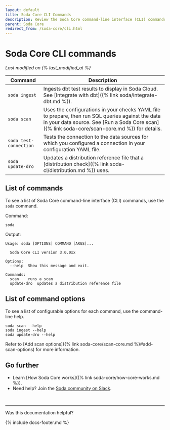 ```yaml
---
layout: default
title: Soda Core CLI Commands
description: Review the Soda Core command-line interface (CLI) commands.
parent: Soda Core
redirect_from: /soda-core/cli.html
---
```


# Soda Core CLI commands 
*Last modified on {% last_modified_at %}*


| Command               | Description |
| --------------------- | ----------- |
| `soda ingest` | Ingests dbt test results to display in Soda Cloud. See [Integrate with dbt]({% link soda/integrate-dbt.md %}). |
| `soda scan` | Uses the configurations in your checks YAML file to prepare, then run SQL queries against the data in your data source. See [Run a Soda Core scan]({% link soda-core/scan-core.md %}) for details. |
| `soda test-connection` | Tests the connection to the data sources for which you configured a connection in your configuration YAML file. |
| `soda update-dro` | Updates a distribution reference file that a [distribution check]({% link soda-cl/distribution.md %}) uses. |

## List of commands

To see a list of Soda Core command-line interface (CLI) commands, use the `soda` command.

Command:
```shell
soda
```

Output:
```shell
Usage: soda [OPTIONS] COMMAND [ARGS]...

  Soda Core CLI version 3.0.0xx

Options:
  --help  Show this message and exit.

Commands:
  scan    runs a scan
  update-dro  updates a distribution reference file
```

## List of command options

To see a list of configurable options for each command, use the command-line help.
```shell
soda scan --help
soda ingest --help
soda update-dro --help
```

Refer to [Add scan options]({% link soda-core/scan-core.md %}#add-scan-options) for more information.


## Go further

* Learn [How Soda Core works]({% link soda-core/how-core-works.md %}).
* Need help? Join the <a href="https://community.soda.io/slack" target="_blank"> Soda community on Slack</a>.

<br />

---

Was this documentation helpful?

<!-- LikeBtn.com BEGIN -->
<span class="likebtn-wrapper" data-theme="tick" data-i18n_like="Yes" data-ef_voting="grow" data-show_dislike_label="true" data-counter_zero_show="true" data-i18n_dislike="No"></span>
<script>(function(d,e,s){if(d.getElementById("likebtn_wjs"))return;a=d.createElement(e);m=d.getElementsByTagName(e)[0];a.async=1;a.id="likebtn_wjs";a.src=s;m.parentNode.insertBefore(a, m)})(document,"script","//w.likebtn.com/js/w/widget.js");</script>
<!-- LikeBtn.com END -->

{% include docs-footer.md %}
